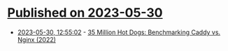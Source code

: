 # [Published on 2023-05-30](index.md)

* [2023-05-30, 12:55:02](https://lobste.rs/s/13cmnf/35_million_hot_dogs_benchmarking_caddy_vs) - [35 Million Hot Dogs: Benchmarking Caddy vs. Nginx (2022)](https://blog.tjll.net/reverse-proxy-hot-dog-eating-contest-caddy-vs-nginx/)
